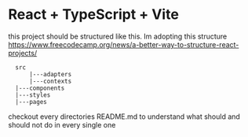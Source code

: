 # React + TypeScript + Vite

this project should be structured like this. Im adopting this structure https://www.freecodecamp.org/news/a-better-way-to-structure-react-projects/




  ```
	src
		|---adapters	
		|---contexts
  	|---components
  	|---styles
  	|---pages
  ```

checkout every directories README.md to understand what should and should not do in every single one

